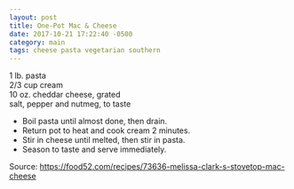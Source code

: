 ```yaml
---
layout: post
title: One-Pot Mac & Cheese
date: 2017-10-21 17:22:40 -0500
category: main
tags: cheese pasta vegetarian southern
---
```

1 lb. pasta  
2/3 cup cream  
10 oz. cheddar cheese, grated  
salt, pepper and nutmeg, to taste  
<ul>
 	<li>Boil pasta until almost done, then drain.</li>
 	<li>Return pot to heat and cook cream 2 minutes.</li>
 	<li>Stir in cheese until melted, then stir in pasta.</li>
 	<li>Season to taste and serve immediately.</li>
</ul>
Source: <a href="https://food52.com/recipes/73636-melissa-clark-s-stovetop-mac-cheese">https://food52.com/recipes/73636-melissa-clark-s-stovetop-mac-cheese</a>
